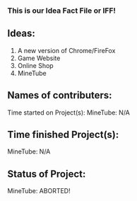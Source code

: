 ### This is our Idea Fact File or IFF!

## Ideas:

1. A new version of Chrome/FireFox
2. Game Website
3. Online Shop
4. MineTube

## Names of contributers:

Time started on Project(s):
MineTube: N/A

## Time finished Project(s):
MineTube: N/A

## Status of Project:
MineTube: ABORTED!
